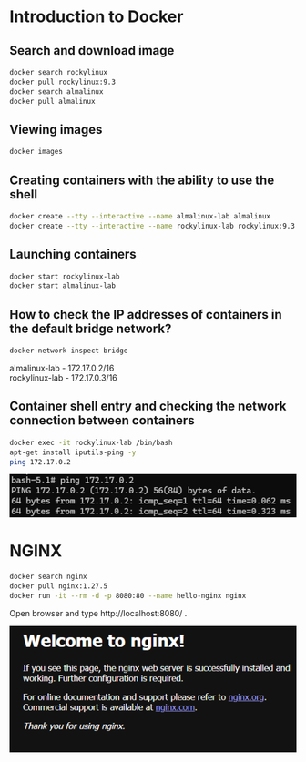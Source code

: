 # Introduction to Docker
## Search and download image 
```bash
docker search rockylinux  
docker pull rockylinux:9.3  
docker search almalinux  
docker pull almalinux  
``` 
## Viewing images  
```bash
docker images
```
## Creating containers with the ability to use the shell  
```bash
docker create --tty --interactive --name almalinux-lab almalinux  
docker create --tty --interactive --name rockylinux-lab rockylinux:9.3  
```
## Launching containers 
```bash 
docker start rockylinux-lab  
docker start almalinux-lab  
```
## How to check the IP addresses of containers in the default bridge network?
```bash
docker network inspect bridge
```

almalinux-lab - 172.17.0.2/16  
rockylinux-lab  - 172.17.0.3/16  
## Container shell entry and checking the network connection between containers  
```bash
docker exec -it rockylinux-lab /bin/bash  
apt-get install iputils-ping -y  
ping 172.17.0.2  
```
![alt text](./assets/network1.png)  

# NGINX
```bash
docker search nginx
docker pull nginx:1.27.5
docker run -it --rm -d -p 8080:80 --name hello-nginx nginx  
```
Open browser and type http://localhost:8080/ .

![alt text](./assets/network2.png)  